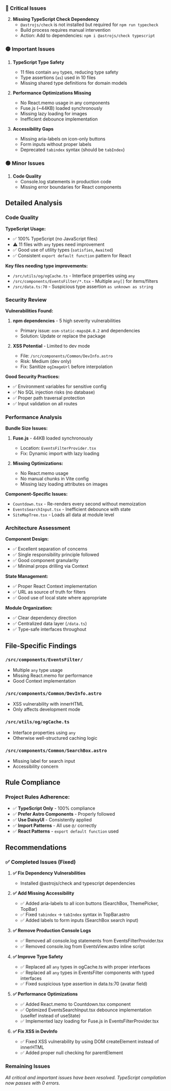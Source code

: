 ### 🔴 Critical Issues

2. **Missing TypeScript Check Dependency**
   - `@astrojs/check` is not installed but required for `npm run typecheck`
   - Build process requires manual intervention
   - Action: Add to dependencies: `npm i @astrojs/check typescript`

### 🟡 Important Issues

1. **TypeScript Type Safety**
   - 11 files contain `any` types, reducing type safety
   - Type assertions (`as`) used in 10 files
   - Missing shared type definitions for domain models

2. **Performance Optimizations Missing**
   - No React.memo usage in any components
   - Fuse.js (~44KB) loaded synchronously
   - Missing lazy loading for images
   - Inefficient debounce implementation

3. **Accessibility Gaps**
   - Missing aria-labels on icon-only buttons
   - Form inputs without proper labels
   - Deprecated `tabindex` syntax (should be `tabIndex`)

### 🟢 Minor Issues

1. **Code Quality**
   - Console.log statements in production code
   - Missing error boundaries for React components

## Detailed Analysis

### Code Quality

**TypeScript Usage:**

- ✅ 100% TypeScript (no JavaScript files)
- ⚠️ 11 files with `any` types need improvement
- ✅ Good use of utility types (`satisfies`, `Awaited`)
- ✅ Consistent `export default function` pattern for React

**Key files needing type improvements:**

- `/src/utils/og/ogCache.ts` - Interface properties using `any`
- `/src/components/EventsFilter/*.tsx` - Multiple `any[]` for items/filters
- `/src/data.ts:70` - Suspicious type assertion `as unknown as string`

### Security Review

**Vulnerabilities Found:**

1. **npm dependencies** - 5 high severity vulnerabilities
   - Primary issue: `osm-static-maps@4.0.2` and dependencies
   - Solution: Update or replace the package

2. **XSS Potential** - Limited to dev mode
   - File: `/src/components/Common/DevInfo.astro`
   - Risk: Medium (dev only)
   - Fix: Sanitize `ogImageUrl` before interpolation

**Good Security Practices:**

- ✅ Environment variables for sensitive config
- ✅ No SQL injection risks (no database)
- ✅ Proper path traversal protection
- ✅ Input validation on all routes

### Performance Analysis

**Bundle Size Issues:**

1. **Fuse.js** - 44KB loaded synchronously
   - Location: `EventsFilterProvider.tsx`
   - Fix: Dynamic import with lazy loading

2. **Missing Optimizations:**
   - No React.memo usage
   - No manual chunks in Vite config
   - Missing lazy loading attributes on images

**Component-Specific Issues:**

- `Countdown.tsx` - Re-renders every second without memoization
- `EventsSearchInput.tsx` - Inefficient debounce with state
- `SiteMapTree.tsx` - Loads all data at module level

### Architecture Assessment

**Component Design:**

- ✅ Excellent separation of concerns
- ✅ Single responsibility principle followed
- ✅ Good component granularity
- ✅ Minimal props drilling via Context

**State Management:**

- ✅ Proper React Context implementation
- ✅ URL as source of truth for filters
- ✅ Good use of local state where appropriate

**Module Organization:**

- ✅ Clear dependency direction
- ✅ Centralized data layer (`/data.ts`)
- ✅ Type-safe interfaces throughout

## File-Specific Findings

### `/src/components/EventsFilter/`

- Multiple `any` type usage
- Missing React.memo for performance
- Good Context implementation

### `/src/components/Common/DevInfo.astro`

- XSS vulnerability with innerHTML
- Only affects development mode

### `/src/utils/og/ogCache.ts`

- Interface properties using `any`
- Otherwise well-structured caching logic

### `/src/components/Common/SearchBox.astro`

- Missing label for search input
- Accessibility concern

## Rule Compliance

### Project Rules Adherence:

- ✅ **TypeScript Only** - 100% compliance
- ✅ **Prefer Astro Components** - Properly followed
- ✅ **Use DaisyUI** - Consistently applied
- ✅ **Import Patterns** - All use `@/` correctly
- ✅ **React Patterns** - `export default function` used

## Recommendations

### ✅ Completed Issues (Fixed)

1. **✅ Fix Dependency Vulnerabilities**
   - Installed @astrojs/check and typescript dependencies

2. **✅ Add Missing Accessibility**
   - ✅ Added aria-labels to all icon buttons (SearchBox, ThemePicker, TopBar)
   - ✅ Fixed `tabindex` → `tabIndex` syntax in TopBar.astro 
   - ✅ Added labels to form inputs (SearchBox search input)

3. **✅ Remove Production Console Logs**
   - ✅ Removed all console.log statements from EventsFilterProvider.tsx
   - ✅ Removed console.log from EventsView.astro inline script

4. **✅ Improve Type Safety**
   - ✅ Replaced all `any` types in ogCache.ts with proper interfaces
   - ✅ Replaced all `any` types in EventsFilter components with typed interfaces
   - ✅ Fixed suspicious type assertion in data.ts:70 (avatar field)

5. **✅ Performance Optimizations**
   - ✅ Added React.memo to Countdown.tsx component
   - ✅ Optimized EventsSearchInput.tsx debounce implementation (useRef instead of useState)
   - ✅ Implemented lazy loading for Fuse.js in EventsFilterProvider.tsx

6. **✅ Fix XSS in DevInfo**
   - ✅ Fixed XSS vulnerability by using DOM createElement instead of innerHTML
   - ✅ Added proper null checking for parentElement

### Remaining Issues

*All critical and important issues have been resolved. TypeScript compilation now passes with 0 errors.*
